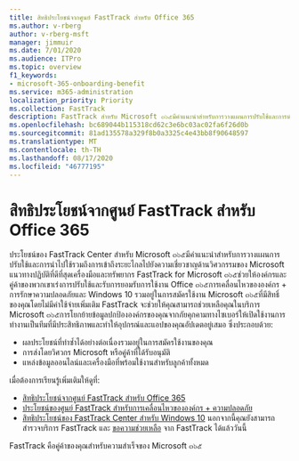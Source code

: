 ```yaml
---
title: สิทธิประโยชน์จากศูนย์ FastTrack สำหรับ Office 365
ms.author: v-rberg
author: v-rberg-msft
manager: jimmuir
ms.date: 7/01/2020
ms.audience: ITPro
ms.topic: overview
f1_keywords:
- microsoft-365-onboarding-benefit
ms.service: m365-administration
localization_priority: Priority
ms.collection: FastTrack
description: FastTrack สำหรับ Microsoft ๓๖๕มีคำแนะนำสำหรับการวางแผนการปรับใช้และการนำไปใช้รวมถึงการเข้าถึงระยะไกลไปยังความเชี่ยวชาญด้านวิศวกรรมของ Microsoft แนวทางปฏิบัติที่ดีที่สุดเครื่องมือและทรัพยากร FastTrack สำหรับ Microsoft ๓๖๕ช่วยให้องค์กรและคู่ค้าของพวกเขาเร่งการปรับใช้และรับการปรับใช้ Office ๓๖๕, Windows 10 และการเคลื่อนไหวขององค์กร + ความปลอดภัย
ms.openlocfilehash: bc689044b115318cd62c3e6bc03ac02fa6f26d0b
ms.sourcegitcommit: 81ad135578a329f8b0a3325c4e43bb8f90648597
ms.translationtype: MT
ms.contentlocale: th-TH
ms.lasthandoff: 08/17/2020
ms.locfileid: "46777195"
---
```

# <a name="fasttrack-center-benefit-for-microsoft-365"></a>สิทธิประโยชน์จากศูนย์ FastTrack สำหรับ Office 365

ประโยชน์ของ FastTrack Center สำหรับ Microsoft ๓๖๕มีคำแนะนำสำหรับการวางแผนการปรับใช้และการนำไปใช้รวมถึงการเข้าถึงระยะไกลไปยังความเชี่ยวชาญด้านวิศวกรรมของ Microsoft แนวทางปฏิบัติที่ดีที่สุดเครื่องมือและทรัพยากร FastTrack for Microsoft ๓๖๕ช่วยให้องค์กรและคู่ค้าของพวกเขาเร่งการปรับใช้และรับการยอมรับการใช้งาน Office ๓๖๕การเคลื่อนไหวขององค์กร + การรักษาความปลอดภัยและ Windows 10 รวมอยู่ในการสมัครใช้งาน Microsoft ๓๖๕ที่มีสิทธิ์ของคุณโดยไม่มีค่าใช้จ่ายเพิ่มเติม FastTrack จะช่วยให้คุณสามารถช่วยเหลือคุณในบริการ Microsoft ๓๖๕การโยกย้ายข้อมูลปกป้ององค์กรของคุณจากภัยคุกคามทางไซเบอร์ให้เปิดใช้งานการทำงานเป็นทีมที่มีประสิทธิภาพและทำให้อุปกรณ์และแอปของคุณอัปเดตอยู่เสมอ ซึ่งประกอบด้วย:

- ผลประโยชน์ที่ทำซ้ำได้อย่างต่อเนื่องรวมอยู่ในการสมัครใช้งานของคุณ
- การส่งโดยวิศวกร Microsoft หรือคู่ค้าที่ได้รับอนุมัติ
- แหล่งข้อมูลออนไลน์และเครื่องมือที่พร้อมใช้งานสำหรับลูกค้าทั้งหมด
  
เมื่อต้องการเรียนรู้เพิ่มเติมให้ดูที่:

- [สิทธิประโยชน์จากศูนย์ FastTrack สำหรับ Office 365](O365-fasttrack-benefit-for-office-365.md) 
- [ประโยชน์ของศูนย์ FastTrack สำหรับการเคลื่อนไหวขององค์กร + ความปลอดภัย](EMS-fasttrack-benefit-for-EMS.md)
- [สิทธิประโยชน์ของ FastTrack Center สำหรับ Windows 10](Win-10-fasttrack-benefit-for-Windows-10.md) นอกจากนี้คุณยังสามารถสำรวจบริการ FastTrack และ [ขอความช่วยเหลือ](https://go.microsoft.com/fwlink/p/?LinkId=2003903) จาก FastTrack ได้แล้ววันนี้

FastTrack คือคู่ค้าของคุณสำหรับความสำเร็จของ Microsoft ๓๖๕
  